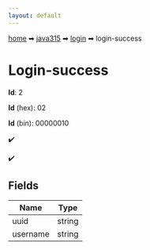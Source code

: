```yaml
---
layout: default
---
```


[home](/) ➡ [java315](/protocol/java315) ➡ [login](/protocol/java315/login) ➡ login-success

# Login-success

**Id**: 2

**Id** (hex): 02

**Id** (bin): 00000010

✔️

✔️

## Fields

Name | Type
---|---
uuid | string
username | string

